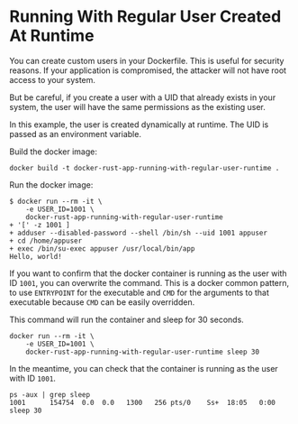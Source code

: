 # Running With Regular User Created At Runtime

You can create custom users in your Dockerfile. This is useful for security reasons.
If your application is compromised, the attacker will not have root access to your system.

But be careful, if you create a user with a UID that already exists in your system, the
user will have the same permissions as the existing user.

In this example, the user is created dynamically at runtime. The UID is passed 
as an environment variable.

Build the docker image:

```console
docker build -t docker-rust-app-running-with-regular-user-runtime .
```

Run the docker image:

```console
$ docker run --rm -it \
    -e USER_ID=1001 \
    docker-rust-app-running-with-regular-user-runtime
+ '[' -z 1001 ]
+ adduser --disabled-password --shell /bin/sh --uid 1001 appuser
+ cd /home/appuser
+ exec /bin/su-exec appuser /usr/local/bin/app
Hello, world!
```

If you want to confirm that the docker container is running as the user with ID `1001`,
you can overwrite the command. This is a docker common pattern, to use `ENTRYPOINT`
for the executable and `CMD` for the arguments to that executable because `CMD`
can be easily overridden.

This command will run the container and sleep for 30 seconds.

```console
docker run --rm -it \
    -e USER_ID=1001 \
    docker-rust-app-running-with-regular-user-runtime sleep 30
```

In the meantime, you can check that the container is running as the user with ID `1001`.

```console
ps -aux | grep sleep
1001      154754  0.0  0.0   1300   256 pts/0    Ss+  18:05   0:00 sleep 30
```
